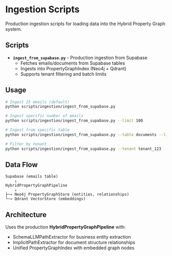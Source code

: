 # Ingestion Scripts

Production ingestion scripts for loading data into the Hybrid Property Graph system.

## Scripts

- **`ingest_from_supabase.py`** - Production ingestion from Supabase
  - Fetches emails/documents from Supabase tables
  - Ingests into PropertyGraphIndex (Neo4j + Qdrant)
  - Supports tenant filtering and batch limits

## Usage

```bash
# Ingest 25 emails (default)
python scripts/ingestion/ingest_from_supabase.py

# Ingest specific number of emails
python scripts/ingestion/ingest_from_supabase.py --limit 100

# Ingest from specific table
python scripts/ingestion/ingest_from_supabase.py --table documents --limit 50

# Filter by tenant
python scripts/ingestion/ingest_from_supabase.py --tenant tenant_123
```

## Data Flow

```
Supabase (emails table)
    ↓
HybridPropertyGraphPipeline
    ↓
├─→ Neo4j PropertyGraphStore (entities, relationships)
└─→ Qdrant VectorStore (embeddings)
```

## Architecture

Uses the production **HybridPropertyGraphPipeline** with:
- SchemaLLMPathExtractor for business entity extraction
- ImplicitPathExtractor for document structure relationships
- Unified PropertyGraphIndex with embedded graph nodes
